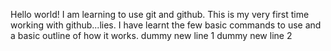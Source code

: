 Hello world! I am learning to use git and github.
This is my very first time working with github...lies.
I have learnt the few basic commands to use and a basic outline of how it works.
dummy new line 1
dummy new line 2
